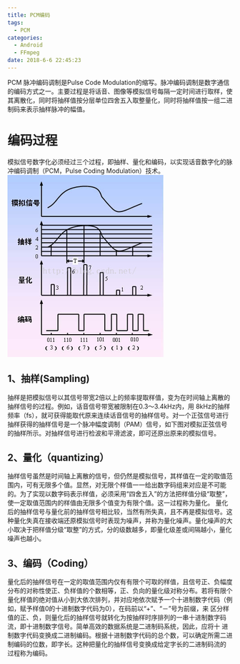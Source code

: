 ```yaml
---
title: PCM编码
tags:
  - PCM
categories:
  - Android
  - FFmpeg
date: 2018-6-6 22:45:23
---
```


PCM 脉冲编码调制是Pulse Code Modulation的缩写。脉冲编码调制是数字通信的编码方式之一。主要过程是将话音、图像等模拟信号每隔一定时间进行取样，使其离散化，同时将抽样值按分层单位四舍五入取整量化，同时将抽样值按一组二进制码来表示抽样脉冲的幅值。

# 编码过程
模拟信号数字化必须经过三个过程，即抽样、量化和编码，以实现话音数字化的脉冲编码调制（PCM，Pulse Coding Modulation）技术。
![PCM](228/pcm.jpg)

## 1、抽样(Sampling)
抽样是把模拟信号以其信号带宽2倍以上的频率提取样值，变为在时间轴上离散的抽样信号的过程。例如，话音信号带宽被限制在0.3～3.4kHz内，用 8kHz的抽样频率（fs），就可获得能取代原来连续话音信号的抽样信号。对一个正弦信号进行抽样获得的抽样信号是一个脉冲幅度调制（PAM）信号，如下图对模拟正弦信号的抽样所示。对抽样信号进行检波和平滑滤波，即可还原出原来的模拟信号。

## 2、量化（quantizing）
抽样信号虽然是时间轴上离散的信号，但仍然是模拟信号，其样值在一定的取值范围内，可有无限多个值。显然，对无限个样值一一给出数字码组来对应是不可能的。为了实现以数字码表示样值，必须采用“四舍五入”的方法把样值分级“取整”，使一定取值范围内的样值由无限多个值变为有限个值。这一过程称为量化。
量化后的抽样信号与量化前的抽样信号相比较，当然有所失真，且不再是模拟信号。这种量化失真在接收端还原模拟信号时表现为噪声，并称为量化噪声。量化噪声的大小取决于把样值分级“取整”的方式，分的级数越多，即量化级差或间隔越小，量化噪声也越小。

## 3、编码（Coding）
量化后的抽样信号在一定的取值范围内仅有有限个可取的样值，且信号正、负幅度分布的对称性使正、负样值的个数相等，正、负向的量化级对称分布。若将有限个 量化样值的绝对值从小到大依次排列，并对应地依次赋予一个十进制数字代码（例如，赋予样值0的十进制数字代码为0），在码前以“+”、“－”号为前缀，来 区分样值的正、负，则量化后的抽样信号就转化为按抽样时序排列的一串十进制数字码流，即十进制数字信号。简单高效的数据系统是二进制码系统，因此，应将十 进制数字代码变换成二进制编码。根据十进制数字代码的总个数，可以确定所需二进制编码的位数，即字长。这种把量化的抽样信号变换成给定字长的二进制码流的 过程称为编码。